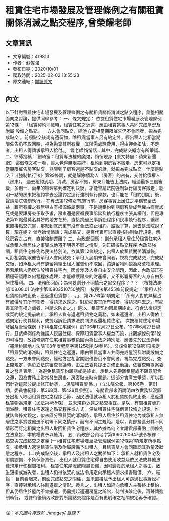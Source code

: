 # 租賃住宅市場發展及管理條例之有關租賃關係消滅之點交程序,曾榮耀老師

## 文章資訊
- 文章編號：419813
- 作者：蘇偉強
- 發布日期：2020/10/01
- 爬取時間：2025-02-02 13:55:23
- 原文連結：[閱讀原文](https://real-estate.get.com.tw/Columns/detail.aspx?no=419813)

## 內文
以下針對租賃住宅市場發展及管理條例之有關租賃關係消滅之點交程序，彙整相關面向之討論，提供同學參考：
一、條文規定：
依據租賃住宅市場發展及管理條例第12條：
「租賃契約消滅時，租賃住宅之返還，應由租賃當事人共同完成屋況及附屬
設備之點交。
一方未會同點交，經他方定相當期限催告仍不會同者，視為完成點交
。前項點交後尚有遺留物，除租賃當事人另有約定外，經出租人定相當期限催告仍不取回時，視為拋棄其所有權，其所需處理費用，得由押金扣除，不足者，出租人得請求承租人給付。」
曾老師悄悄話：其中，完成點交概念有所爭議。
二、律師投稿：
劉琦富：租賃專法裡的魔鬼，悄悄現身【原文轉自：蘋果新聞網】
這個條文初一看，讓人覺得無限美好，租約到期房客不搬走，房東可以定相當期限催告房客點交，期限到了房客還是不點交的話，就視為完成點交。什麼是點交？《強制執行法》第99條說，就是解除債務人（房客）的占有，交付給債權人（房東）。
過去租約到期、消滅，房客不搬，房東只能告上法院，經過最多三個審級，多則一、兩年的審理拿到確定判決後，才能聲請法院強制執行讓房客搬走；聰明一點的房東把租約拿去公證約定逕行強制執行條款，也只能在「租約到期」後，聲請法院強制執行。
在專法第12條沒有施行前，房客事實上居住之平穩安全法益，跟所有權之有無與占有權源係屬兩事，不是說租約到期房客變成無權占有就該死或是要讓房東予取予求，房東還是要循民事訴訟及執行程序主張其權利，但是專法第12點最莫名其妙的地方在於，直接跳過民事訴訟程序和民事執行程序，讓房東直接點交完畢，那麼到底房東有沒有合法終止租約，誰說了算，過去是法院說了算，現在呢？
曾老師悄悄話：完成點交，是否代表可以直接按強制執行規定，解除房客之占有，直接強制遷離？
三、內政部回應：
劃分承租人居住於租賃住宅內或承租人無居住之事實或他遷不明等不同之情形，刻正研擬點交程序
內政部強調，租賃住宅條例為民法特別法，依其第12條規定，出租人於租賃關係消滅後，可訂相當期限催告承租人會同點交；承租人屆期未會同者，視為完成點交，完成點交後，如承租人尚有遺留物經出租人催告仍不取回，該遺留物則視為廢棄物處理。但若承租人仍居住於租賃住宅內，因會涉及人身自由安全問題，因此，內政部正在積極研議應以何種程序處理，才能維護房東的財產權，又不影響房客的人身自由及居住權利。
四、法務部回函：為何要劃分不同情形之點交程序？？？
（根據法務部108.08.01.法律字第10803510750號函）
按民法第455條前段規定：「承租人於租賃關係終止後，應返還租賃物；…。」、第767條第1項規定：「所有人對於無權占有或侵奪其所有物者，得請求返還之。對於妨害其所有權者，得請求除去之。有妨害其所有權之虞者，得請求防止之。」是以，租賃契約因屆期終止、符合法律規定或契約規定提前終止，承租人負有返還租賃物之義務，如未返還者，出租人得依上述規定行使其權利，或提起訴訟請求法院判決返還租賃住宅。
次按租賃住宅市場發展及管理條例（下稱租賃住宅條例）於106年12月27日公布，107年6月27日施行，且該條例係為維護人民居住權、保障租賃當事人權益而設，此觀該條例第1條即可得知，故該條例在住宅租賃事務範圍內為民法之特別法，應優先於民法適用（臺灣桃園地方法院108年度壢簡字第125號判決參照）。又該條第12條第1項規定「租賃契約消滅時，租賃住宅之返還，應由租賃當事人共同完成屋況及附屬設備之點交。一方未會同點交，經他方定相當期限催告仍不會同者，視為完成點交。」查上開規定，係於立法院審查會議時，由立法委員提出之修正動議，依審查時提案委員之發言表示：「為避免租賃契約屆期或是終止，承租人先搬離租屋處不願意配合交還，因為實務上常常發生房東、房客點交時有問題，這部分會產生爭議，所以我們針對這部分提出修正動議，…保障租賃關係。」（立法院公報，第106卷，第61期，委員會紀錄，第368頁、第428頁參照）。
有關貴部來函說明四依實務狀況區分出租人取回租賃住宅之程序乙節，因民法僅就承租人於租賃關係終止後，應返還租賃物為規定（民法第455條），並未規範返還之點交事宜。是以，有關租賃契約消滅時，租賃住宅返還之點交程序或方式，係依租賃住宅條例第12條之規定。惟就該條條文觀之，似未區分租賃契約消滅時，承租人居住於租賃住宅內或承租人無居住之事實或他遷不明等不同之情形，而有不同之規範。是以，貴部擬區分其不同情形而訂定相異之出租人取回租賃住宅程序，其依據為何？宜請貴部審酌上開條例立法意旨，本於權責予以釐清。
五、內政部台內地字第1090260647號令核釋：
點交與完成點交之定義
(一)租賃住宅市場發展及管理條例第12條第1項規定所稱點交，指承租人返還租賃住宅及附屬設備予出租人，且租賃雙方會同確認其數量及狀態之程序。
(二)完成點交後，承租人及出租人之關係如下：
承租人就租賃住宅及附屬設備，不負保管責任。
出租人就租賃住宅得自由使用收益及依民法或其他法律規定行使相關權利。
租賃住宅屋況或附屬設備，因可歸責於承租人之事由，致生毀損或滅失者，出租人仍得依契約或法令規定向承租人請求損害賠償。
六、結論：
目前看起來，前面完成點交之關係，並未直接賦予出租人可跳過民事訴訟程序，直接對承租人強制遷離之情形。換言之，出租人如經向承租人主張終止租約，但其仍居住於屋內不肯搬遷，仍需提起返還房屋之訴訟，待判決確定後，再聲請強制執行。
或許待後續內政部對所謂點交程序是否有更明確之相關規定再予確認。

---
*注：本文圖片存放於 ./images/ 目錄下*
